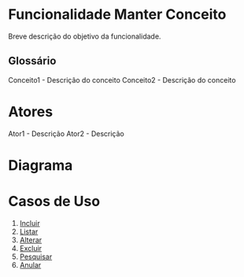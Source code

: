 # Funcionalidade Manter Conceito
Breve descrição do objetivo da funcionalidade.


## Glossário
Conceito1 - Descrição do conceito
Conceito2 - Descrição do conceito
	

# Atores
Ator1 - Descrição
Ator2 - Descrição


# Diagrama


# Casos de Uso

1. [Incluir](_casos-de-uso/incluir.md)  
1. [Listar](_casos-de-uso/listar.md)  
1. [Alterar](_casos-de-uso/alterar.md)  
1. [Excluir](_casos-de-uso/excluir.md)  
1. [Pesquisar](_casos-de-uso/pesquisar.md)  
1. [Anular](_casos-de-uso/anular.md)  